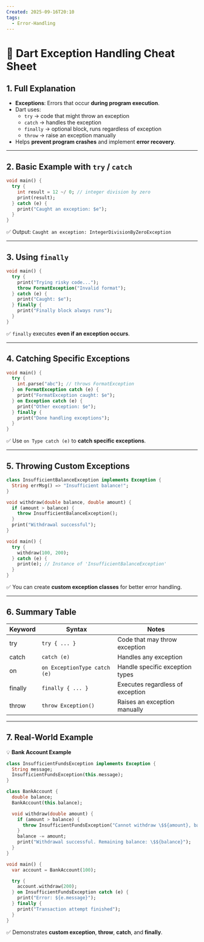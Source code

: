 ```yaml
---
Created: 2025-09-16T20:10
tags:
  - Error-Handling
---
```

# 🎯 Dart Exception Handling Cheat Sheet

## 1. Full Explanation

- **Exceptions**: Errors that occur **during program execution**.
- Dart uses:
    - `try` → code that might throw an exception
    - `catch` → handles the exception
    - `finally` → optional block, runs regardless of exception
    - `throw` → raise an exception manually
- Helps **prevent program crashes** and implement **error recovery**.

---

## 2. Basic Example with `try` / `catch`

```Dart
void main() {
  try {
    int result = 12 ~/ 0; // integer division by zero
    print(result);
  } catch (e) {
    print("Caught an exception: $e");
  }
}

```

✅ Output: `Caught an exception: IntegerDivisionByZeroException`

---

## 3. Using `finally`

```Dart
void main() {
  try {
    print("Trying risky code...");
    throw FormatException("Invalid format");
  } catch (e) {
    print("Caught: $e");
  } finally {
    print("Finally block always runs");
  }
}

```

✅ `finally` executes **even if an exception occurs**.

---

## 4. Catching Specific Exceptions

```Dart
void main() {
  try {
    int.parse("abc"); // throws FormatException
  } on FormatException catch (e) {
    print("FormatException caught: $e");
  } on Exception catch (e) {
    print("Other exception: $e");
  } finally {
    print("Done handling exceptions");
  }
}

```

✅ Use `on Type catch (e)` to **catch specific exceptions**.

---

## 5. Throwing Custom Exceptions

```Dart
class InsufficientBalanceException implements Exception {
  String errMsg() => "Insufficient balance!";
}

void withdraw(double balance, double amount) {
  if (amount > balance) {
    throw InsufficientBalanceException();
  }
  print("Withdrawal successful");
}

void main() {
  try {
    withdraw(100, 200);
  } catch (e) {
    print(e); // Instance of 'InsufficientBalanceException'
  }
}

```

✅ You can create **custom exception classes** for better error handling.

---

## 6. Summary Table

|Keyword|Syntax|Notes|
|---|---|---|
|try|`try { ... }`|Code that may throw exception|
|catch|`catch (e)`|Handles any exception|
|on|`on ExceptionType catch (e)`|Handle specific exception types|
|finally|`finally { ... }`|Executes regardless of exception|
|throw|`throw Exception()`|Raises an exception manually|

---

## 7. Real-World Example

💡 **Bank Account Example**

```Dart
class InsufficientFundsException implements Exception {
  String message;
  InsufficientFundsException(this.message);
}

class BankAccount {
  double balance;
  BankAccount(this.balance);

  void withdraw(double amount) {
    if (amount > balance) {
      throw InsufficientFundsException("Cannot withdraw \$${amount}, balance is \$${balance}");
    }
    balance -= amount;
    print("Withdrawal successful. Remaining balance: \$${balance}");
  }
}

void main() {
  var account = BankAccount(100);

  try {
    account.withdraw(200);
  } on InsufficientFundsException catch (e) {
    print("Error: ${e.message}");
  } finally {
    print("Transaction attempt finished");
  }
}

```

✅ Demonstrates **custom exception**, **throw**, **catch**, and **finally**.